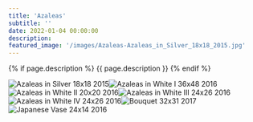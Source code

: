 ```yaml
---
title: 'Azaleas'
subtitle: ''
date: 2022-01-04 00:00:00
description: 
featured_image: '/images/Azaleas-Azaleas_in_Silver_18x18_2015.jpg'
---
```


{% if page.description %}
{{ page.description }}
{% endif %}

<div class="gallery" data-columns="2">
    <img src="/images/Azaleas-Azaleas_in_Silver_18x18_2015.jpg" alt="Azaleas in Silver 18x18 2015"><img src="/images/Azaleas-Azaleas_in_White_I_36x48_2016.jpg" alt="Azaleas in White I 36x48 2016"><img src="/images/Azaleas-Azaleas_in_White_II_20x20_2016.jpg" alt="Azaleas in White II 20x20 2016"><img src="/images/Azaleas-Azaleas_in_White_III_24x26_2016.jpg" alt="Azaleas in White III 24x26 2016"><img src="/images/Azaleas-Azaleas_in_White_IV_24x26_2016.jpg" alt="Azaleas in White IV 24x26 2016"><img src="/images/Azaleas-Bouquet_32x31_2017.jpg" alt="Bouquet 32x31 2017"><img src="/images/Azaleas-Japanese_Vase_24x14_2016.jpg" alt="Japanese Vase 24x14 2016">
</div>

